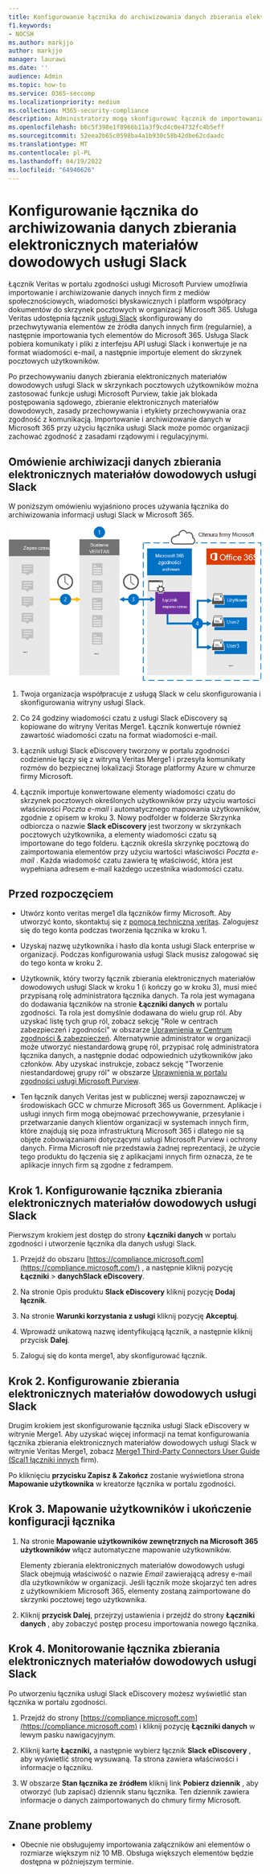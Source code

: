 ```yaml
---
title: Konfigurowanie łącznika do archiwizowania danych zbierania elektronicznych materiałów dowodowych usługi Slack w Microsoft 365
f1.keywords:
- NOCSH
ms.author: markjjo
author: markjjo
manager: laurawi
ms.date: ''
audience: Admin
ms.topic: how-to
ms.service: O365-seccomp
ms.localizationpriority: medium
ms.collection: M365-security-compliance
description: Administratorzy mogą skonfigurować łącznik do importowania i archiwizowania danych z usługi Veritas Slack eDiscovery do Microsoft 365. Ten łącznik umożliwia archiwizowanie danych ze źródeł danych innych firm w Microsoft 365. Po zarchiwizowania tych danych można zarządzać danymi innych firm za pomocą funkcji zgodności, takich jak blokada prawna, wyszukiwanie zawartości i zasady przechowywania.
ms.openlocfilehash: b6c5f398e1f8966b11a3f9cd4c0e4732fc4b5eff
ms.sourcegitcommit: 52eea2b65c0598ba4a1b930c58b42dbe62cdaadc
ms.translationtype: MT
ms.contentlocale: pl-PL
ms.lasthandoff: 04/19/2022
ms.locfileid: "64940626"
---
```

# <a name="set-up-a-connector-to-archive-slack-ediscovery-data"></a>Konfigurowanie łącznika do archiwizowania danych zbierania elektronicznych materiałów dowodowych usługi Slack

Łącznik Veritas w portalu zgodności usługi Microsoft Purview umożliwia importowanie i archiwizowanie danych innych firm z mediów społecznościowych, wiadomości błyskawicznych i platform współpracy dokumentów do skrzynek pocztowych w organizacji Microsoft 365. Usługa Veritas udostępnia łącznik [usługi Slack](https://globanet.com/slack/) skonfigurowany do przechwytywania elementów ze źródła danych innych firm (regularnie), a następnie importowania tych elementów do Microsoft 365. Usługa Slack pobiera komunikaty i pliki z interfejsu API usługi Slack i konwertuje je na format wiadomości e-mail, a następnie importuje element do skrzynek pocztowych użytkowników.

Po przechowywaniu danych zbierania elektronicznych materiałów dowodowych usługi Slack w skrzynkach pocztowych użytkowników można zastosować funkcje usługi Microsoft Purview, takie jak blokada postępowania sądowego, zbieranie elektronicznych materiałów dowodowych, zasady przechowywania i etykiety przechowywania oraz zgodność z komunikacją. Importowanie i archiwizowanie danych w Microsoft 365 przy użyciu łącznika usługi Slack może pomóc organizacji zachować zgodność z zasadami rządowymi i regulacyjnymi.

## <a name="overview-of-archiving-slack-ediscovery-data"></a>Omówienie archiwizacji danych zbierania elektronicznych materiałów dowodowych usługi Slack

W poniższym omówieniu wyjaśniono proces używania łącznika do archiwizowania informacji usługi Slack w Microsoft 365.

![Przepływ pracy archiwizacji usługi Slack.](../media/SlackConnectorWorkflow.png)

1. Twoja organizacja współpracuje z usługą Slack w celu skonfigurowania i skonfigurowania witryny usługi Slack.

2. Co 24 godziny wiadomości czatu z usługi Slack eDiscovery są kopiowane do witryny Veritas Merge1. Łącznik konwertuje również zawartość wiadomości czatu na format wiadomości e-mail.

3. Łącznik usługi Slack eDiscovery tworzony w portalu zgodności codziennie łączy się z witryną Veritas Merge1 i przesyła komunikaty rozmów do bezpiecznej lokalizacji Storage platformy Azure w chmurze firmy Microsoft.

4. Łącznik importuje konwertowane elementy wiadomości czatu do skrzynek pocztowych określonych użytkowników przy użyciu wartości właściwości *Poczta e-mail* i automatycznego mapowania użytkowników, zgodnie z opisem w kroku 3. Nowy podfolder w folderze Skrzynka odbiorcza o nazwie **Slack eDiscovery** jest tworzony w skrzynkach pocztowych użytkownika, a elementy wiadomości czatu są importowane do tego folderu. Łącznik określa skrzynkę pocztową do zaimportowania elementów przy użyciu wartości właściwości *Poczta e-mail* . Każda wiadomość czatu zawiera tę właściwość, która jest wypełniana adresem e-mail każdego uczestnika wiadomości czatu.

## <a name="before-you-begin"></a>Przed rozpoczęciem

- Utwórz konto veritas merge1 dla łączników firmy Microsoft. Aby utworzyć konto, skontaktuj się z [pomocą techniczną veritas](https://globanet.com/ms-connectors-contact). Zalogujesz się do tego konta podczas tworzenia łącznika w kroku 1.

- Uzyskaj nazwę użytkownika i hasło dla konta usługi Slack enterprise w organizacji. Podczas konfigurowania usługi Slack musisz zalogować się do tego konta w kroku 2.

- Użytkownik, który tworzy łącznik zbierania elektronicznych materiałów dowodowych usługi Slack w kroku 1 (i kończy go w kroku 3), musi mieć przypisaną rolę administratora łącznika danych. Ta rola jest wymagana do dodawania łączników na stronie **Łączniki danych** w portalu zgodności. Ta rola jest domyślnie dodawana do wielu grup ról. Aby uzyskać listę tych grup ról, zobacz sekcję "Role w centrach zabezpieczeń i zgodności" w obszarze [Uprawnienia w Centrum zgodności & zabezpieczeń](../security/office-365-security/permissions-in-the-security-and-compliance-center.md#roles-in-the-security--compliance-center). Alternatywnie administrator w organizacji może utworzyć niestandardową grupę ról, przypisać rolę administratora łącznika danych, a następnie dodać odpowiednich użytkowników jako członków. Aby uzyskać instrukcje, zobacz sekcję "Tworzenie niestandardowej grupy ról" w obszarze [Uprawnienia w portalu zgodności usługi Microsoft Purview](microsoft-365-compliance-center-permissions.md#create-a-custom-role-group).

- Ten łącznik danych Veritas jest w publicznej wersji zapoznawczej w środowiskach GCC w chmurze Microsoft 365 us Government. Aplikacje i usługi innych firm mogą obejmować przechowywanie, przesyłanie i przetwarzanie danych klientów organizacji w systemach innych firm, które znajdują się poza infrastrukturą Microsoft 365 i dlatego nie są objęte zobowiązaniami dotyczącymi usługi Microsoft Purview i ochrony danych. Firma Microsoft nie przedstawia żadnej reprezentacji, że użycie tego produktu do łączenia się z aplikacjami innych firm oznacza, że te aplikacje innych firm są zgodne z fedrampem.

## <a name="step-1-set-up-the-slack-ediscovery-connector"></a>Krok 1. Konfigurowanie łącznika zbierania elektronicznych materiałów dowodowych usługi Slack

Pierwszym krokiem jest dostęp do strony **Łączniki danych** w portalu zgodności i utworzenie łącznika dla danych usługi Slack.

1. Przejdź do obszaru [https://compliance.microsoft.com](https://compliance.microsoft.com/) , a następnie kliknij pozycję **Łączniki** >  **danychSlack eDiscovery**.

2. Na stronie Opis produktu **Slack eDiscovery** kliknij pozycję **Dodaj łącznik**.

3. Na stronie **Warunki korzystania z usługi** kliknij pozycję **Akceptuj**.

4. Wprowadź unikatową nazwę identyfikującą łącznik, a następnie kliknij przycisk **Dalej**.

5. Zaloguj się do konta merge1, aby skonfigurować łącznik.

## <a name="step-2-configure-slack-ediscovery"></a>Krok 2. Konfigurowanie zbierania elektronicznych materiałów dowodowych usługi Slack

Drugim krokiem jest skonfigurowanie łącznika usługi Slack eDiscovery w witrynie Merge1. Aby uzyskać więcej informacji na temat konfigurowania łącznika zbierania elektronicznych materiałów dowodowych usługi Slack w witrynie Veritas Merge1, zobacz [Merge1 Third-Party Connectors User Guide (Scal1 łączniki innych](https://docs.ms.merge1.globanetportal.com/Merge1%20Third-Party%20Connectors%20Slack%20eDiscovery%20User%20Guide.pdf) firm).

Po kliknięciu **przycisku Zapisz & Zakończ** zostanie wyświetlona strona **Mapowanie użytkownika** w kreatorze łącznika w portalu zgodności.

## <a name="step-3-map-users-and-complete-the-connector-setup"></a>Krok 3. Mapowanie użytkowników i ukończenie konfiguracji łącznika

1. Na stronie **Mapowanie użytkowników zewnętrznych na Microsoft 365 użytkowników** włącz automatyczne mapowanie użytkowników.

   Elementy zbierania elektronicznych materiałów dowodowych usługi Slack obejmują właściwość o nazwie *Email* zawierającą adresy e-mail dla użytkowników w organizacji. Jeśli łącznik może skojarzyć ten adres z użytkownikiem Microsoft 365, elementy zostaną zaimportowane do skrzynki pocztowej tego użytkownika.

2. Kliknij **przycisk Dalej**, przejrzyj ustawienia i przejdź do strony **Łączniki danych** , aby zobaczyć postęp procesu importowania nowego łącznika.

## <a name="step-4-monitor-the-slack-ediscovery-connector"></a>Krok 4. Monitorowanie łącznika zbierania elektronicznych materiałów dowodowych usługi Slack

Po utworzeniu łącznika usługi Slack eDiscovery możesz wyświetlić stan łącznika w portalu zgodności.

1. Przejdź do strony [https://compliance.microsoft.com](https://compliance.microsoft.com) i kliknij pozycję **Łączniki danych** w lewym pasku nawigacyjnym.

2. Kliknij kartę **Łączniki,** a następnie wybierz łącznik **Slack eDiscovery** , aby wyświetlić stronę wysuwaną. Ta strona zawiera właściwości i informacje o łączniku.

3. W obszarze **Stan łącznika ze źródłem** kliknij link **Pobierz dziennik** , aby otworzyć (lub zapisać) dziennik stanu łącznika. Ten dziennik zawiera informacje o danych zaimportowanych do chmury firmy Microsoft.

## <a name="known-issues"></a>Znane problemy

- Obecnie nie obsługujemy importowania załączników ani elementów o rozmiarze większym niż 10 MB. Obsługa większych elementów będzie dostępna w późniejszym terminie.
